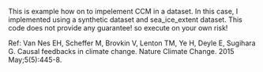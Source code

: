 This is example how on to impelement CCM in a dataset. In this case, I implemented using a synthetic dataset and sea_ice_extent dataset.
This code does not provide any guarantee! so execute on your own risk!

Ref: Van Nes EH, Scheffer M, Brovkin V, Lenton TM, Ye H, Deyle E, Sugihara G. Causal feedbacks in climate change. Nature Climate Change. 2015 May;5(5):445-8.
